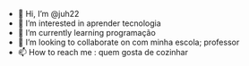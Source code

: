 - 👋 Hi, I’m @juh22
- 👀 I’m interested in  aprender tecnologia
- 🌱 I’m currently learning  programação
- 💞️ I’m looking to collaborate on  com minha escola; professor
- 📫 How to reach me : quem gosta de cozinhar

<!---
juh22/juh22 is a ✨ special ✨ repository because its `README.md` (this file) appears on your GitHub profile.
You can click the Preview link to take a look at your changes.
--->
